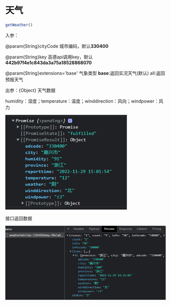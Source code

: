 # 天气

```javascript
getWeather()
```

入参：

@param{String}cityCode 城市编码，默认**330400**

@param{String}key 高德api调用key，默认**442b97f4e1c843da3a75a18528868070**

@param{String}extensions='base' 气象类型  **base**:返回实况天气(默认) all:返回预报天气

出参：{Object} 天气数据

humidity：湿度；temperature：温度；winddirection：风向；windpower：风力

<img src='./image/weather/1669705601857.png'/>

接口返回数据

<img src='./image/weather/1669705108219.png'/>
